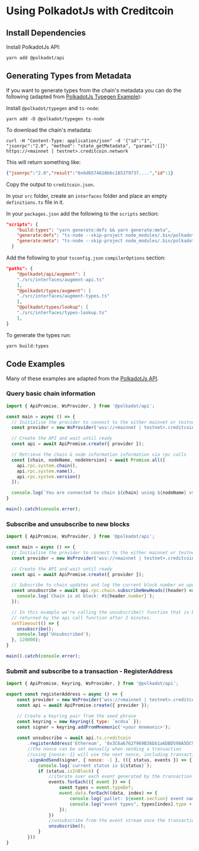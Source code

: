 # Using PolkadotJs with Creditcoin

## Install Dependencies

Install PolkadotJs API:

``` shell
yarn add @polkadot/api
```

## Generating Types from Metadata

If you want to generate types from the chain's metadata you can do the following (adapted from [PolkadotJs Typegen Example](https://polkadot.js.org/docs/api/examples/promise/typegen)):

Install `@polkadot/typegen` and `ts-node`:

``` shell
yarn add -D @polkadot/typegen ts-node
```

To download the chain's metadata:

``` shell
curl -H "Content-Type: application/json" -d '{"id":"1", "jsonrpc":"2.0", "method": "state_getMetadata", "params":[]}' https://<mainnet | testnet>.creditcoin.network
```

This will return something like:

``` json
{"jsonrpc":"2.0","result":"0x6d6574610b6c185379737....","id":1}
```

Copy the output to `creditcoin.json`.

In your `src` folder, create an `interfaces` folder and place an empty `definitions.ts` file in it.

In your `packages.json` add the following to the `scripts` section:

``` json
"scripts": {    
    "build:types": "yarn generate:defs && yarn generate:meta",
    "generate:defs": "ts-node --skip-project node_modules/.bin/polkadot-types-from-defs --package <your project name>/interfaces --input ./src/interfaces --endpoint ./creditcoin.json",
    "generate:meta": "ts-node --skip-project node_modules/.bin/polkadot-types-from-chain --package <your project name>/interfaces  --endpoint ./creditcoin.json --output ./src/interfaces"
  }
```

Add the following to your `tsconfig.json` `compilerOptions` section:

``` json
"paths": {
    "@polkadot/api/augment": [
    "./src/interfaces/augment-api.ts"
    ],
    "@polkadot/types/augment": [
    "./src/interfaces/augment-types.ts"
    ],
    "@polkadot/types/lookup": [
    "./src/interfaces/types-lookup.ts"
    ],
}
```

To generate the types run:

``` shell
yarn build:types
```

## Code Examples

Many of these examples are adapted from the [PolkadotJs API](https://polkadot.js.org/docs/api).

### Query basic chain information

``` javascript
import { ApiPromise, WsProvider, } from '@polkadot/api';

const main = async () => {
  // Initialise the provider to connect to the either mainnet or testnet rpc node
  const provider = new WsProvider('wss://<mainnet | testnet>.creditcoin.network');

  // Create the API and wait until ready
  const api = await ApiPromise.create({ provider });

  // Retrieve the chain & node information information via rpc calls
  const [chain, nodeName, nodeVersion] = await Promise.all([
    api.rpc.system.chain(),
    api.rpc.system.name(),
    api.rpc.system.version()
  ]);

  console.log(`You are connected to chain ${chain} using ${nodeName} v${nodeVersion}`);
}

main().catch(console.error);
```

### Subscribe and unsubscribe to new blocks

``` javascript
import { ApiPromise, WsProvider, } from '@polkadot/api';

const main = async () => {
  // Initialise the provider to connect to the either mainnet or testnet rpc node
  const provider = new WsProvider('wss://<mainnet | testnet>.creditcoin.network');

  // Create the API and wait until ready
  const api = await ApiPromise.create({ provider });

  // Subscribe to chain updates and log the current block number on update.
  const unsubscribe = await api.rpc.chain.subscribeNewHeads((header) => {
    console.log(`Chain is at block: #${header.number}`);
  });

  // In this example we're calling the unsubscribe() function that is being
  // returned by the api call function after 2 minutes.
  setTimeout(() => {
    unsubscribe();
    console.log('Unsubscribed');
  }, 120000);
}

main().catch(console.error);
```

### Submit and subscribe to a transaction - RegisterAddress

``` javascript
import { ApiPromise, Keyring, WsProvider, } from '@polkadot/api';

export const registerAddress = async () => {
    const provider = new WsProvider('wss://<mainnet | testnet>.creditcoin.network');
    const api = await ApiPromise.create({ provider });

    // Create a keyring pair from the seed phrase
    const keyring = new Keyring({ type: `ecdsa` });
    const signer = keyring.addFromMnemonic('<your mnemonic>');
    
    const unsubscribe = await api.tx.creditcoin
        .registerAddress('Ethereum', '0x3C6a6762f969B36bb1a6DBD598A5DC9800284D77')
        //the nonce can be set manually when sending a transaction 
        //using {nonce:-1} will use the next nonce, including transactions in the transaction pool
        .signAndSend(signer, { nonce: -1 }, (({ status, events }) => {
            console.log(`current status is ${status}`);
            if (status.isInBlock) {
                //iterate over each event generated by the transaction once it has been included in a block
                events.forEach(({ event }) => {
                    const types = event.typeDef;
                    event.data.forEach((data, index) => {
                        console.log(`pallet: ${event.section} event name: ${event.method}`)
                        console.log("event types", types[index].type + '; event data:' + data.toString());
                    });
                })
                //unsubscribe from the event stream once the transaction has been included in a block
                unsubscribe();
            }
        }))
}
```
